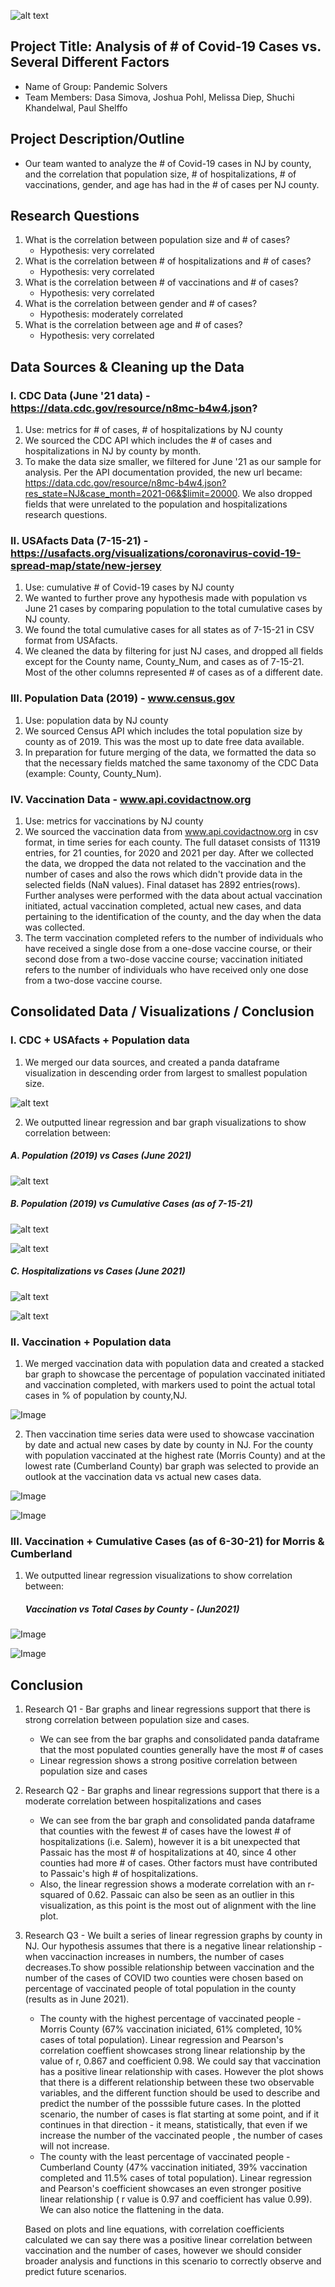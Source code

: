 ![alt text](https://github.com/melissadiep94/covid19-project/blob/main/Images/Covid_image2.png?raw=true)

## Project Title: Analysis of # of Covid-19 Cases vs. Several Different Factors
* Name of Group: Pandemic Solvers
* Team Members: Dasa Simova, Joshua Pohl, Melissa Diep, Shuchi Khandelwal, Paul Shelffo

## Project Description/Outline
* Our team wanted to analyze the # of Covid-19 cases in NJ by county, and the correlation that population size, # of hospitalizations, # of vaccinations, gender, and age has had in the # of cases per NJ county.

## Research Questions
1. What is the correlation between population size and # of cases?
    - Hypothesis: very correlated
2. What is the correlation between # of hospitalizations and # of cases?
    - Hypothesis: very correlated
3. What is the correlation between # of vaccinations and # of cases?
    - Hypothesis: very correlated
4. What is the correlation between gender and # of cases?
    - Hypothesis: moderately correlated
6. What is the correlation between age and # of cases?
    - Hypothesis: very correlated


## Data Sources & Cleaning up the Data
### I. CDC Data (June '21 data) - https://data.cdc.gov/resource/n8mc-b4w4.json?
1.  Use: metrics for # of cases, # of hospitalizations by NJ county
2.  We sourced the CDC API which includes the # of cases and hospitalizations in NJ by county by month.
3. To make the data size smaller, we filtered for June '21 as our sample for analysis. Per the API documentation provided, the new url became: https://data.cdc.gov/resource/n8mc-b4w4.json?res_state=NJ&case_month=2021-06&$limit=20000. We also dropped fields that were unrelated to the population and hospitalizations research questions.


### II. USAfacts Data (7-15-21) - https://usafacts.org/visualizations/coronavirus-covid-19-spread-map/state/new-jersey
1.  Use: cumulative # of Covid-19 cases by NJ county
2.  We wanted to further prove any hypothesis made with population vs June 21 cases by comparing population to the total cumulative cases by NJ county. 
3. We found the total cumulative cases for all states as of 7-15-21 in CSV format from USAfacts.
4. We cleaned the data by filtering for just NJ cases, and dropped all fields except for the County name, County_Num, and cases as of 7-15-21. Most of the other columns represented # of cases as of a different date.

### III. Population Data (2019) - www.census.gov
1.  Use: population data by NJ county
2.  We sourced Census API which includes the total population size by county as of 2019. This was the most up to date free data available.
3. In preparation for future merging of the data, we formatted the data so that the necessary fields matched the same taxonomy of the CDC Data (example: County, County_Num).


### IV. Vaccination Data - www.api.covidactnow.org
1.  Use: metrics for vaccinations by NJ county
2.  We sourced the vaccination data from www.api.covidactnow.org in csv format, in time series for each county. The full dataset consists of 11319 entries, for 21 counties, for 2020 and 2021 per day. After we collected the data, we dropped the data not related to the vaccination and the number of cases and also the rows which didn't provide data in the selected fields (NaN values). Final dataset has 2892 entries(rows). Further analyses were performed with the data about actual vaccination initiated, actual vaccination completed, actual new cases, and data pertaining to the identification of the county, and the day when the data was collected. 
3.  The term vaccination completed refers to the number of individuals who have received a single dose from a one-dose vaccine course,  or their second dose from a two-dose vaccine course; vaccination initiated refers to the number of individuals who have received only one dose from a two-dose vaccine course.

## Consolidated Data / Visualizations / Conclusion
### I. CDC + USAfacts + Population data
1.  We merged our data sources, and created a panda dataframe visualization in descending order from largest to smallest population size.

![alt text](https://github.com/melissadiep94/covid19-project/blob/main/Images/Consolidated_df.PNG?raw=true)

2. We outputted linear regression and bar graph visualizations to show correlation between:

  ##### A. Population (2019) vs Cases (June 2021)

![alt text](https://github.com/melissadiep94/covid19-project/blob/main/Images/LinRegression_population_vs_num_June21_cases.PNG?raw=true)

   ##### B. Population (2019) vs Cumulative Cases (as of 7-15-21)


![alt text](https://github.com/melissadiep94/covid19-project/blob/main/Images/Census_population_total_cases_USAfacts.PNG?raw=true)

![alt text](https://github.com/melissadiep94/covid19-project/blob/main/Images/LinRegression_population_vs_total%20YTD%20cases.PNG?raw=true)   
   
   
   ##### C. Hospitalizations vs Cases (June 2021)

![alt text](https://github.com/melissadiep94/covid19-project/blob/main/Images/CDC_hosp_and_num_cases_NJ_June%202021.png?raw=true)

![alt text](https://github.com/melissadiep94/covid19-project/blob/main/Images/LinRegression_hosp_vs_num_June21_casesv2.PNG?raw=true)


### II. Vaccination + Population data
1. We merged vaccination data with population data and created a stacked bar graph to showcase the  percentage of population vaccinated initiated and vaccination completed, with markers used to point the actual total cases in % of population by county,NJ.  

![Image](Images/Vaccination_counties_NJ_Jun2021.png) 

2. Then vaccination time series data were used to showcase vaccination by date and  actual new cases by date by county in NJ. For the county with population vaccinated at the highest rate (Morris County) and at the lowest rate (Cumberland County) bar graph was selected to provide an outlook at the vaccination data vs actual new cases data.

![Image](Images/Vaccinaction_Morris.png)

![Image](Images/Vaccinaction_Cumberland.png)

### III. Vaccination + Cumulative Cases (as of 6-30-21) for Morris & Cumberland 

1. We outputted linear regression visualizations to show correlation between:
   #####  Vaccination vs Total Cases by County - (Jun2021)
    
![Image](Images/Linear_regr_Vaccinaction_Morris.png)

![Image](Images/Linear_regr_Vaccinaction_Cumberland.png)


## Conclusion
1. Research Q1 - Bar graphs and linear regressions support that there is strong correlation between population size and cases.
   * We can see from the bar graphs and consolidated panda dataframe that the most populated counties generally have the most # of cases
   * Linear regression shows a strong positive correlation between population size and cases
2. Research Q2 - Bar graphs and linear regressions support that there is a moderate correlation between hospitalizations and cases
   *  We can see from the bar graph and consolidated panda dataframe that counties with the fewest # of cases have the lowest # of hospitalizations (i.e. Salem), however it is a bit unexpected that Passaic has the most # of hospitalizations at 40, since 4 other counties had more # of cases. Other factors must have contributed to Passaic's high # of hospitalizations.
   *  Also, the linear regression shows a moderate correlation with an r-squared of 0.62. Passaic can also be seen as an outlier in this visualization, as this point is the most out of alignment with the line plot. 
3. Research Q3 - We built a series of linear regression graphs by county in NJ. Our hypothesis assumes that there is a negative linear relationship - when vaccinaction increases in numbers, the number of cases decreases.To show possible relationship between vaccination and the number of the cases of COVID two counties were chosen based on percentage of vaccinated people of total population in the county (results as in June 2021). 
    * The county with the highest percentage of vaccinated people - Morris County (67% vaccination iniciated, 61% completed, 10% cases of total population). Linear regression and Pearson's correlation coeffient showcases strong linear relationship by the value of r, 0.867 and coefficient 0.98. We could say that vaccination has a positive linear relationship with cases. However the plot shows that there is a different relationship between these two observable variables, and the different function should be used to describe and predict the number of the posssible future cases. In the plotted scenario, the number of cases is flat starting at some point, and if it continues in that direction - it means, statistically, that even if we increase the number of the vaccinated people , the number of cases will not increase. 
    * The county with the least percentage of vaccinated people - Cumberland County (47% vaccination initiated, 39% vaccination completed and 11.5% cases of total population). Linear regression and Pearson's coefficient showcases an even stronger positive linear relationship ( r value is 0.97 and coefficient has value 0.99).
    We can also notice the flattening in the data.

    Based on plots and line equations, with correlation coefficients calculated we can say there was a positive linear correlation between vaccination and the number of cases, however we should consider broader analysis and functions in this scenario to correctly observe and predict future scenarios. 
